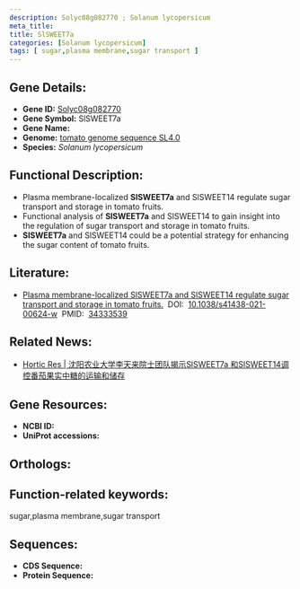 ```yaml
---
description: Solyc08g082770 ; Solanum lycopersicum
meta_title:
title: SlSWEET7a
categories: [Solanum lycopersicum]
tags: [ sugar,plasma membrane,sugar transport ]
---
```


## Gene Details:
- **Gene ID:**	[Solyc08g082770]()
- **Gene Symbol:** SlSWEET7a
- **Gene Name:** 
- **Genome:** [tomato genome sequence SL4.0]()
- **Species:** *Solanum lycopersicum*

## Functional Description:
   - Plasma membrane-localized **SlSWEET7a** and SlSWEET14 regulate sugar transport and storage in tomato fruits.
   - Functional analysis of **SlSWEET7a** and SlSWEET14 to gain insight into the regulation of sugar transport and storage in tomato fruits.
   -  **SlSWEET7a** and SlSWEET14 could be a potential strategy for enhancing the sugar content of tomato fruits.

## Literature:
   - [Plasma membrane-localized SlSWEET7a and SlSWEET14 regulate sugar transport and storage in tomato fruits.]( https://academic.oup.com/hr/article/doi/10.1038/s41438-021-00624-w/6446779?login=true)&nbsp;&nbsp;DOI:&nbsp;&nbsp;[10.1038/s41438-021-00624-w](https://academic.oup.com/hr/article/doi/10.1038/s41438-021-00624-w/6446779?login=true)&nbsp;&nbsp;PMID:&nbsp;&nbsp;[34333539](https://pubmed.ncbi.nlm.nih.gov/34333539/)

## Related News:
   - [Hortic Res | 沈阳农业大学李天来院士团队揭示SlSWEET7a 和SlSWEET14调控番茄果实中糖的运输和储存](https://mp.weixin.qq.com/s?__biz=MzIyOTY2NDYyNQ==&mid=2247520675&idx=7&sn=bb1a63395bb71b34c6d3e05df7ef558e&chksm=e8bde3bddfca6aab6742d51dae40f645799e8383119207c1d17b1ee0b52a39a1997b04ea4a15&scene=27#wechat_redirect)

## Gene Resources:
- **NCBI ID:** [](https://www.ncbi.nlm.nih.gov/gene/?term=)
- **UniProt accessions:** [](https://www.uniprot.org/uniprotkb//entry)

## Orthologs:

## Function-related keywords:
sugar,plasma membrane,sugar transport

## Sequences:
- **CDS Sequence:**
- **Protein Sequence:**
